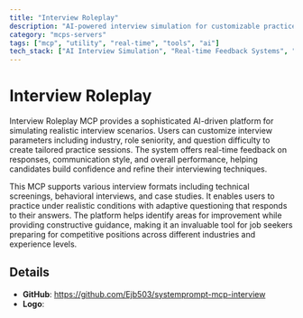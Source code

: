 ```yaml
---
title: "Interview Roleplay"
description: "AI-powered interview simulation for customizable practice scenarios, helping job seekers improve interview skills through dynamic roleplay."
category: "mcps-servers"
tags: ["mcp", "utility", "real-time", "tools", "ai"]
tech_stack: ["AI Interview Simulation", "Real-time Feedback Systems", "Customizable Scenario Engine", "Skill Assessment Analytics"]
---
```


# Interview Roleplay

Interview Roleplay MCP provides a sophisticated AI-driven platform for simulating realistic interview scenarios. Users can customize interview parameters including industry, role seniority, and question difficulty to create tailored practice sessions. The system offers real-time feedback on responses, communication style, and overall performance, helping candidates build confidence and refine their interviewing techniques.

This MCP supports various interview formats including technical screenings, behavioral interviews, and case studies. It enables users to practice under realistic conditions with adaptive questioning that responds to their answers. The platform helps identify areas for improvement while providing constructive guidance, making it an invaluable tool for job seekers preparing for competitive positions across different industries and experience levels.

## Details

- **GitHub**: https://github.com/Ejb503/systemprompt-mcp-interview
- **Logo**: 
